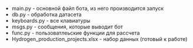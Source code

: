 - main.py - основной файл бота, из него производится запуск
- db.py - обработка датасета
- keyboards.py - все клавиатуры
- msgs.py - сообщения, которые выводит бот
- func.py - пользоватлеьские функции для рассчета
- Hydrogen_production_projects.xlsx - набор данных (готовый к работе)
